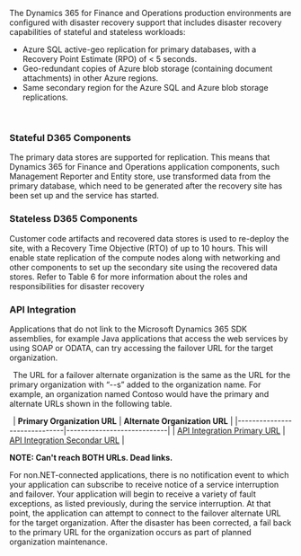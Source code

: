 
The Dynamics 365 for Finance and Operations production environments are configured with disaster recovery support that includes disaster recovery capabilities of stateful and stateless workloads: 

  - Azure SQL active-geo replication for primary databases, with a Recovery Point Estimate (RPO) of < 5 seconds. 
  - Geo-redundant copies of Azure blob storage (containing document attachments) in other Azure regions. 
  - Same secondary region for the Azure SQL and Azure blob storage replications. 

  


### Stateful D365 Components 

The primary data stores are supported for replication. This means that Dynamics 365 for Finance and Operations application components, such Management Reporter and Entity store, use transformed data from the primary database, which need to be generated after the recovery site has been set up and the service has started.  


### Stateless D365 Components 


Customer code artifacts and recovered data stores is used to re-deploy the site, with a Recovery Time Objective (RTO) of up to 10 hours. This will enable state replication of the compute nodes along with networking and other components to set up the secondary site using the recovered data stores. Refer to Table 6 for more information about the roles and responsibilities for disaster recovery 



### API Integration  


Applications that do not link to the Microsoft Dynamics 365 SDK assemblies, for example Java applications that access the web services by using SOAP or ODATA, can try accessing the failover URL for the target organization.  


  
The URL for a failover alternate organization is the same as the URL for the primary organization with “--s” added to the organization name. For example, an organization named Contoso would have the primary and alternate URLs shown in the following table. 


  
| __Primary Organization URL__ | __Alternate Organization URL__ |
|------------------------------|----------------------------|
| [API Integration Primary URL](https://contoso.api.crm.dynamics.com) | [API Integration Secondar URL](https://contoso.api.crm.dynamics.com)   | 


**NOTE: Can't reach BOTH URLs. Dead links.**


For non.NET-connected applications, there is no notification event to which your application can subscribe to receive notice of a service interruption and failover. Your application will begin to receive a variety of fault exceptions, as listed previously, during the service interruption. At that point, the application can attempt to connect to the failover alternate URL for the target organization. After the disaster has been corrected, a fail back to the primary URL for the organization occurs as part of planned organization maintenance. 
